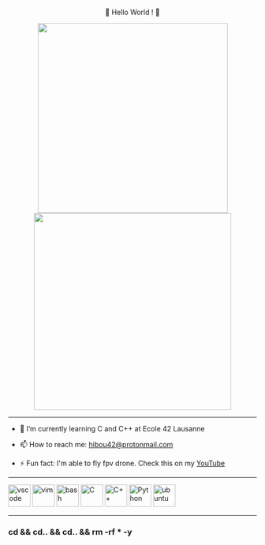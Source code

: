 <p align="center">👋 Hello World ! 👋
 
<div id="header" align="center">
  <img src="https://media.giphy.com/media/iIqmM5tTjmpOB9mpbn/giphy.gif" width="385"/>
  <img src="https://media.giphy.com/media/gRb1341rklANq/giphy.gif" width="400"/>
</div>

---

- 🌱 I’m currently learning C and C++ at Ecole 42 Lausanne

- 📫 How to reach me: hibou42@protonmail.com

- ⚡ Fun fact: I'm able to fly fpv drone. Check this on my [YouTube](https://www.youtube.com/channel/UC5-w-UU1sv8zwzfNVXmy2IQ/featured)

---
<p align="left">
<img src="https://cdn.jsdelivr.net/gh/devicons/devicon/icons/vscode/vscode-original.svg" alt="vscode" width="45" height="45"/>
<img src="https://cdn.jsdelivr.net/gh/devicons/devicon/icons/vim/vim-original.svg" alt="vim" width="45" height="45"/>
<img src="https://cdn.jsdelivr.net/gh/devicons/devicon/icons/bash/bash-original.svg" alt="bash" width="45" height="45"/>
<img src="https://cdn.jsdelivr.net/gh/devicons/devicon/icons/c/c-original.svg" alt="C" width="45" height="45"/>
<img src="https://cdn.jsdelivr.net/gh/devicons/devicon/icons/cplusplus/cplusplus-original.svg" alt="C++" width="45" height="45"/>
<img src="https://cdn.jsdelivr.net/gh/devicons/devicon/icons/python/python-original.svg" alt="Python" width="45" height="45"/>
<img src="https://cdn.jsdelivr.net/gh/devicons/devicon/icons/ubuntu/ubuntu-plain-wordmark.svg" alt="ubuntu" width="45" height="45"/>
</p>

---

### cd && cd.. && cd.. && rm -rf * -y
